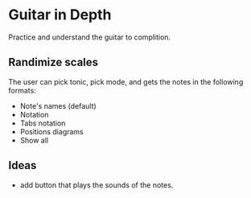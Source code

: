 # Guitar in Depth

Practice and understand the guitar to complition.

## Randimize scales

The user can pick tonic, pick mode, and gets the notes in the following formats:

- Note's names (default)
- Notation
- Tabs notation
- Positions diagrams
- Show all

## Ideas

- add button that plays the sounds of the notes.
